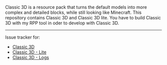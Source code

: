 Classic 3D is a resource pack that turns the default models into more complex and detailed blocks, while still looking like Minecraft. This repository contains Classic 3D and Classic 3D lite. You have to build Classic 3D with my RPP tool in oder to develop with Classic 3D.

---

Issue tracker for:
- [Classic 3D](https://www.curseforge.com/minecraft/texture-packs/classic-3d)
- [Classic 3D - Lite](https://www.curseforge.com/minecraft/texture-packs/classic-3d-lite)
- [Classic 3D - Logs](https://www.curseforge.com/minecraft/texture-packs/classic-3d-logs)
